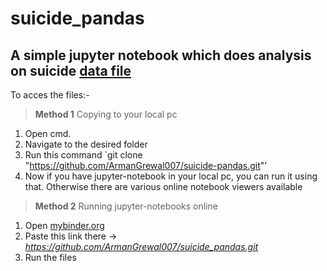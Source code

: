 # suicide_pandas
## A simple jupyter notebook which does analysis on suicide [data file](https://www.kaggle.com/russellyates88/suicide-rates-overview-1985-to-2016)

To acces the files:-
> **Method 1** Copying to your local pc
1. Open cmd.
2. Navigate to the desired folder
3. Run this command `git clone "https://github.com/ArmanGrewal007/suicide-pandas.git"'
4. Now if you have jupyter-notebook in your local pc, you can run it using that. Otherwise there are various online notebook viewers available

> **Method 2** Running jupyter-notebooks online
1. Open [mybinder.org](https://mybinder.org)
2. Paste this link there -> _https://github.com/ArmanGrewal007/suicide_pandas.git_
3. Run the files
